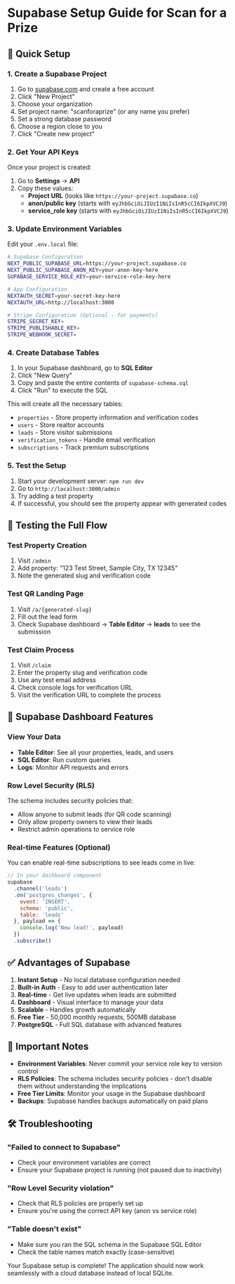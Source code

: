 # Supabase Setup Guide for Scan for a Prize

## 🚀 Quick Setup

### 1. Create a Supabase Project

1. Go to [supabase.com](https://supabase.com) and create a free account
2. Click "New Project"
3. Choose your organization
4. Set project name: "scanforaprize" (or any name you prefer)
5. Set a strong database password
6. Choose a region close to you
7. Click "Create new project"

### 2. Get Your API Keys

Once your project is created:

1. Go to **Settings** → **API**
2. Copy these values:
   - **Project URL** (looks like `https://your-project.supabase.co`)
   - **anon/public key** (starts with `eyJhbGciOiJIUzI1NiIsInR5cCI6IkpXVCJ9`)
   - **service_role key** (starts with `eyJhbGciOiJIUzI1NiIsInR5cCI6IkpXVCJ9`)

### 3. Update Environment Variables

Edit your `.env.local` file:

```bash
# Supabase Configuration
NEXT_PUBLIC_SUPABASE_URL=https://your-project.supabase.co
NEXT_PUBLIC_SUPABASE_ANON_KEY=your-anon-key-here
SUPABASE_SERVICE_ROLE_KEY=your-service-role-key-here

# App Configuration
NEXTAUTH_SECRET=your-secret-key-here
NEXTAUTH_URL=http://localhost:3000

# Stripe Configuration (Optional - for payments)
STRIPE_SECRET_KEY=
STRIPE_PUBLISHABLE_KEY=
STRIPE_WEBHOOK_SECRET=
```

### 4. Create Database Tables

1. In your Supabase dashboard, go to **SQL Editor**
2. Click "New Query"
3. Copy and paste the entire contents of `supabase-schema.sql`
4. Click "Run" to execute the SQL

This will create all the necessary tables:
- `properties` - Store property information and verification codes
- `users` - Store realtor accounts
- `leads` - Store visitor submissions
- `verification_tokens` - Handle email verification
- `subscriptions` - Track premium subscriptions

### 5. Test the Setup

1. Start your development server: `npm run dev`
2. Go to `http://localhost:3000/admin`
3. Try adding a test property
4. If successful, you should see the property appear with generated codes

## 🎯 Testing the Full Flow

### Test Property Creation
1. Visit `/admin`
2. Add property: "123 Test Street, Sample City, TX 12345"
3. Note the generated slug and verification code

### Test QR Landing Page
1. Visit `/a/{generated-slug}`
2. Fill out the lead form
3. Check Supabase dashboard → **Table Editor** → **leads** to see the submission

### Test Claim Process
1. Visit `/claim`
2. Enter the property slug and verification code
3. Use any test email address
4. Check console logs for verification URL
5. Visit the verification URL to complete the process

## 🔧 Supabase Dashboard Features

### View Your Data
- **Table Editor**: See all your properties, leads, and users
- **SQL Editor**: Run custom queries
- **Logs**: Monitor API requests and errors

### Row Level Security (RLS)
The schema includes security policies that:
- Allow anyone to submit leads (for QR code scanning)
- Only allow property owners to view their leads
- Restrict admin operations to service role

### Real-time Features (Optional)
You can enable real-time subscriptions to see leads come in live:
```javascript
// In your dashboard component
supabase
  .channel('leads')
  .on('postgres_changes', { 
    event: 'INSERT', 
    schema: 'public', 
    table: 'leads' 
  }, payload => {
    console.log('New lead!', payload)
  })
  .subscribe()
```

## ✅ Advantages of Supabase

1. **Instant Setup** - No local database configuration needed
2. **Built-in Auth** - Easy to add user authentication later
3. **Real-time** - Get live updates when leads are submitted
4. **Dashboard** - Visual interface to manage your data
5. **Scalable** - Handles growth automatically
6. **Free Tier** - 50,000 monthly requests, 500MB database
7. **PostgreSQL** - Full SQL database with advanced features

## 🚨 Important Notes

- **Environment Variables**: Never commit your service role key to version control
- **RLS Policies**: The schema includes security policies - don't disable them without understanding the implications
- **Free Tier Limits**: Monitor your usage in the Supabase dashboard
- **Backups**: Supabase handles backups automatically on paid plans

## 🛠 Troubleshooting

### "Failed to connect to Supabase"
- Check your environment variables are correct
- Ensure your Supabase project is running (not paused due to inactivity)

### "Row Level Security violation"
- Check that RLS policies are properly set up
- Ensure you're using the correct API key (anon vs service role)

### "Table doesn't exist"
- Make sure you ran the SQL schema in the Supabase SQL Editor
- Check the table names match exactly (case-sensitive)

Your Supabase setup is complete! The application should now work seamlessly with a cloud database instead of local SQLite.